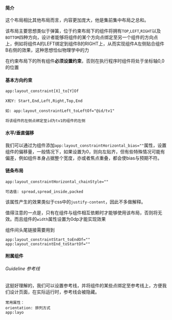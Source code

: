 #### 简介
这个布局相比其他布局而言，内容更加庞大，他是集前集中布局之总和。

该布局主要思想类似于弹簧，位于约束布局下的组件将拥有`TOP`,`LEFT`,`RIGHT`以及`BOTTOM`四种方向，设计者能够将组件的某个方向点绑定至另一个组件的方向点上，例如将组件A的LEFT绑定到组件B的RIGHT上，从而实现组件A左侧贴合组件B右侧的效果，这种思想恰似物理学中的力

在约束布局下的所有组件**必须设置约束**，否则在执行程序时组件将处于坐标轴0,0的位置

#### 基本方向约束
```text
app:layout_constraint[X]_to[Y]Of

X和Y: Start,End,Left,Right,Top,End

如: app:layout_constraintLeft_toLeftOf="@id/tv1"

将该组件的左侧点绑定至id为tv1的组件的左侧
```

#### 水平/垂直偏移
我们可以通过为组件添加`app:layout_constraintHorizontal_bias=""`属性，设置组件的偏移量，一般情况下，如果设置为0，则向左贴齐，但有些特殊情况可能有偏差，例如组件本身占据整个宽度，亦或者焦点重叠，都会使bias与预期不符。
#### 链条布局
```text
app:layout_constraintHorizontal_chainStyle=""

可选值: spread,spread_inside,packed
```
该属性产生的效果类似于css中的`justify-content`，因此不多做解释。

值得注意的一点是，只有在组件与组件相互依赖时才能够使用该布局，否则将无效。而且组件的`width`属性设置为0dp才能实现效果

组件间头尾链接需要用到
```
app:layout_constraintStart_toEndOf=""
app:layout_constraintEnd_toStartOf=""
```
#### 附属组件
###### Guideline 参考线
这挺好理解的，我们可以设置参考线，并将组件的某些点绑定至参考线上，方便我们设计页面，在实际运行时，参考线会被隐藏。
```text
常用属性：
orientation: 排列方式 
app:layo
```
###### 